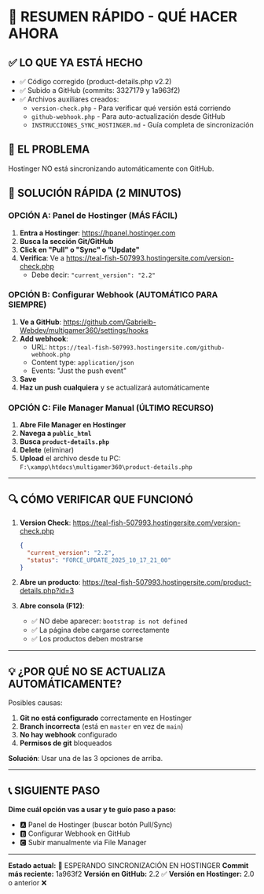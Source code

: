 # 🎯 RESUMEN RÁPIDO - QUÉ HACER AHORA

## ✅ LO QUE YA ESTÁ HECHO

- ✅ Código corregido (product-details.php v2.2)
- ✅ Subido a GitHub (commits: 3327179 y 1a963f2)
- ✅ Archivos auxiliares creados:
  - `version-check.php` - Para verificar qué versión está corriendo
  - `github-webhook.php` - Para auto-actualización desde GitHub
  - `INSTRUCCIONES_SYNC_HOSTINGER.md` - Guía completa de sincronización

## 🚨 EL PROBLEMA

Hostinger NO está sincronizando automáticamente con GitHub.

## 🔧 SOLUCIÓN RÁPIDA (2 MINUTOS)

### OPCIÓN A: Panel de Hostinger (MÁS FÁCIL)

1. **Entra a Hostinger**: https://hpanel.hostinger.com
2. **Busca la sección Git/GitHub**
3. **Click en "Pull" o "Sync" o "Update"**
4. **Verifica**: Ve a https://teal-fish-507993.hostingersite.com/version-check.php
   - Debe decir: `"current_version": "2.2"`

### OPCIÓN B: Configurar Webhook (AUTOMÁTICO PARA SIEMPRE)

1. **Ve a GitHub**: https://github.com/Gabrielb-Webdev/multigamer360/settings/hooks
2. **Add webhook**:
   - URL: `https://teal-fish-507993.hostingersite.com/github-webhook.php`
   - Content type: `application/json`
   - Events: "Just the push event"
3. **Save**
4. **Haz un push cualquiera** y se actualizará automáticamente

### OPCIÓN C: File Manager Manual (ÚLTIMO RECURSO)

1. **Abre File Manager en Hostinger**
2. **Navega a `public_html`**
3. **Busca `product-details.php`**
4. **Delete** (eliminar)
5. **Upload** el archivo desde tu PC: `F:\xampp\htdocs\multigamer360\product-details.php`

---

## 🔍 CÓMO VERIFICAR QUE FUNCIONÓ

1. **Version Check**: https://teal-fish-507993.hostingersite.com/version-check.php
   ```json
   {
     "current_version": "2.2",
     "status": "FORCE_UPDATE_2025_10_17_21_00"
   }
   ```

2. **Abre un producto**: https://teal-fish-507993.hostingersite.com/product-details.php?id=3

3. **Abre consola (F12)**:
   - ✅ NO debe aparecer: `bootstrap is not defined`
   - ✅ La página debe cargarse correctamente
   - ✅ Los productos deben mostrarse

---

## 💡 ¿POR QUÉ NO SE ACTUALIZA AUTOMÁTICAMENTE?

Posibles causas:
1. **Git no está configurado** correctamente en Hostinger
2. **Branch incorrecta** (está en `master` en vez de `main`)
3. **No hay webhook** configurado
4. **Permisos de git** bloqueados

**Solución**: Usar una de las 3 opciones de arriba.

---

## 📞 SIGUIENTE PASO

**Dime cuál opción vas a usar y te guío paso a paso:**

- 🅰️ Panel de Hostinger (buscar botón Pull/Sync)
- 🅱️ Configurar Webhook en GitHub
- 🅲 Subir manualmente via File Manager

---

**Estado actual:** 🔴 ESPERANDO SINCRONIZACIÓN EN HOSTINGER
**Commit más reciente:** 1a963f2
**Versión en GitHub:** 2.2 ✅
**Versión en Hostinger:** 2.0 o anterior ❌
